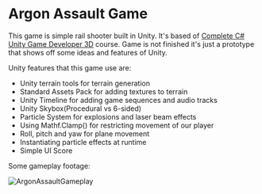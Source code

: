 # Argon Assault Game

This game is simple rail shooter built in Unity. It's based of [Complete C# Unity Game Developer 3D](https://www.udemy.com/course/unitycourse2/) course. Game is not finished it's just a prototype that shows off some ideas and features of Unity.

Unity features that this game use are:

 - Unity terrain tools for terrain generation
 - Standard Assets Pack for adding textures to terrain
 - Unity Timeline for adding game sequences and audio tracks
 - Unity Skybox(Procedural vs 6-sided)
 - Particle System for explosions and laser beam effects
 - Using Mathf.Clamp() for restricting movement of our player 
 - Roll, pitch and yaw for plane movement 
 - Instantiating particle effects at runtime 
 - Simple UI Score 

Some gameplay footage: 

![ArgonAssaultGameplay](https://github.com/filipmihaljcic/argon-assault-unity/blob/main/images/ArgonAssaultGameplayGif.gif)




